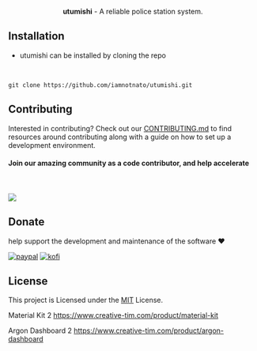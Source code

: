 <div align="center">

**utumishi** - A reliable police station system.
</div>

## Installation

- utumishi can be installed by cloning the repo
<br>

 `git clone https://github.com/iamnotnato/utumishi.git`


## Contributing

Interested in contributing? Check out our [CONTRIBUTING.md](docs/CONTRIBUTING.md) to find
resources around contributing along with a guide on how to set up a development environment.

#### Join our amazing community as a code contributor, and help accelerate
<br><br>
<a href="#">
  <img class="dark-light" src="#" />
</a>
## Donate

help support the development and maintenance of the software ❤️

[![paypal](https://img.shields.io/badge/paypal-%2300457C.svg?&style=for-the-badge&logo=paypal&logoColor=white)](https://paypal.me/#)
[![kofi](https://img.shields.io/badge/kofi-%23F16061.svg?&style=for-the-badge&logo=ko-fi&logoColor=white)](https://ko-fi.com/#)

## License

This project is Licensed under the [MIT](/LICENSE) License.


Material Kit 2
https://www.creative-tim.com/product/material-kit

Argon Dashboard 2
https://www.creative-tim.com/product/argon-dashboard